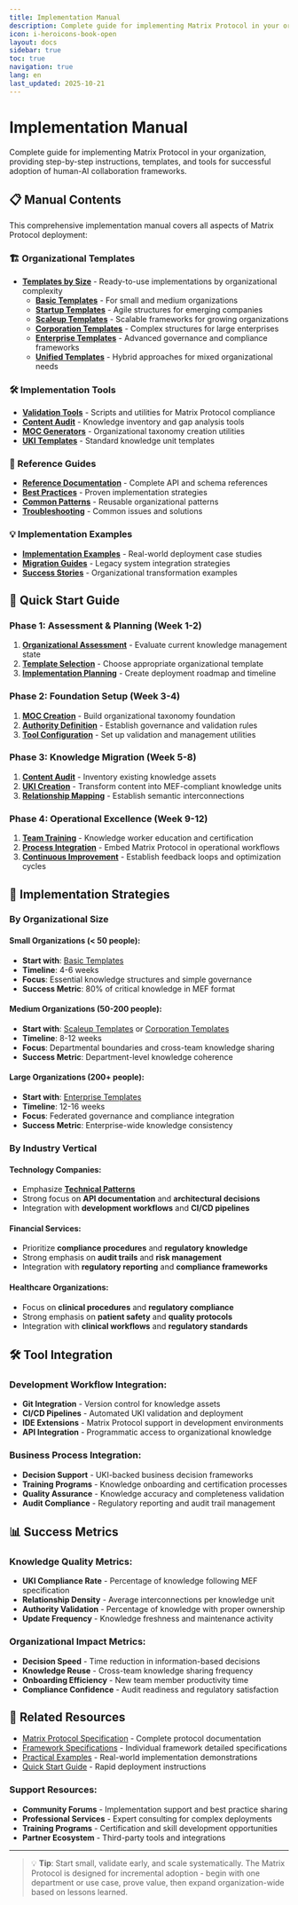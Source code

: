```yaml
---
title: Implementation Manual
description: Complete guide for implementing Matrix Protocol in your organization
icon: i-heroicons-book-open
layout: docs
sidebar: true
toc: true
navigation: true
lang: en
last_updated: 2025-10-21
---
```

# Implementation Manual

Complete guide for implementing Matrix Protocol in your organization, providing step-by-step instructions, templates, and tools for successful adoption of human-AI collaboration frameworks.

## 📋 Manual Contents

This comprehensive implementation manual covers all aspects of Matrix Protocol deployment:

### 🏗️ Organizational Templates
- **[Templates by Size](templates/)** - Ready-to-use implementations by organizational complexity
  - **[Basic Templates](templates/basic/)** - For small and medium organizations
  - **[Startup Templates](templates/startup/)** - Agile structures for emerging companies
  - **[Scaleup Templates](templates/scaleup/)** - Scalable frameworks for growing organizations
  - **[Corporation Templates](templates/corporation/)** - Complex structures for large enterprises
  - **[Enterprise Templates](templates/enterprise/)** - Advanced governance and compliance frameworks
  - **[Unified Templates](templates/unified/)** - Hybrid approaches for mixed organizational needs

### 🛠️ Implementation Tools
- **[Validation Tools](tools/)** - Scripts and utilities for Matrix Protocol compliance
- **[Content Audit](tools/content-audit/)** - Knowledge inventory and gap analysis tools
- **[MOC Generators](tools/moc-generation/)** - Organizational taxonomy creation utilities
- **[UKI Templates](tools/uki-templates/)** - Standard knowledge unit templates

### 📖 Reference Guides
- **[Reference Documentation](reference/)** - Complete API and schema references
- **[Best Practices](reference/best-practices/)** - Proven implementation strategies
- **[Common Patterns](reference/patterns/)** - Reusable organizational patterns
- **[Troubleshooting](reference/troubleshooting/)** - Common issues and solutions

### 💡 Implementation Examples
- **[Implementation Examples](examples/)** - Real-world deployment case studies
- **[Migration Guides](examples/migration/)** - Legacy system integration strategies
- **[Success Stories](examples/success/)** - Organizational transformation examples

## 🚀 Quick Start Guide

### Phase 1: Assessment & Planning (Week 1-2)
1. **[Organizational Assessment](assessment/)** - Evaluate current knowledge management state
2. **[Template Selection](templates/)** - Choose appropriate organizational template
3. **[Implementation Planning](planning/)** - Create deployment roadmap and timeline

### Phase 2: Foundation Setup (Week 3-4)
1. **[MOC Creation](moc-setup/)** - Build organizational taxonomy foundation
2. **[Authority Definition](authority-setup/)** - Establish governance and validation rules
3. **[Tool Configuration](tools-setup/)** - Set up validation and management utilities

### Phase 3: Knowledge Migration (Week 5-8)
1. **[Content Audit](content-audit/)** - Inventory existing knowledge assets
2. **[UKI Creation](uki-creation/)** - Transform content into MEF-compliant knowledge units
3. **[Relationship Mapping](relationship-mapping/)** - Establish semantic interconnections

### Phase 4: Operational Excellence (Week 9-12)
1. **[Team Training](training/)** - Knowledge worker education and certification
2. **[Process Integration](process-integration/)** - Embed Matrix Protocol in operational workflows
3. **[Continuous Improvement](improvement/)** - Establish feedback loops and optimization cycles

## 🎯 Implementation Strategies

### By Organizational Size

#### Small Organizations (< 50 people):
- **Start with**: [Basic Templates](templates/basic/)
- **Timeline**: 4-6 weeks
- **Focus**: Essential knowledge structures and simple governance
- **Success Metric**: 80% of critical knowledge in MEF format

#### Medium Organizations (50-200 people):
- **Start with**: [Scaleup Templates](templates/scaleup/) or [Corporation Templates](templates/corporation/)
- **Timeline**: 8-12 weeks
- **Focus**: Departmental boundaries and cross-team knowledge sharing
- **Success Metric**: Department-level knowledge coherence

#### Large Organizations (200+ people):
- **Start with**: [Enterprise Templates](templates/enterprise/)
- **Timeline**: 12-16 weeks
- **Focus**: Federated governance and compliance integration
- **Success Metric**: Enterprise-wide knowledge consistency

### By Industry Vertical

#### Technology Companies:
- Emphasize **[Technical Patterns](../examples/knowledge/structured/technical-patterns/)**
- Strong focus on **API documentation** and **architectural decisions**
- Integration with **development workflows** and **CI/CD pipelines**

#### Financial Services:
- Prioritize **compliance procedures** and **regulatory knowledge**
- Strong emphasis on **audit trails** and **risk management**
- Integration with **regulatory reporting** and **compliance frameworks**

#### Healthcare Organizations:
- Focus on **clinical procedures** and **regulatory compliance**
- Strong emphasis on **patient safety** and **quality protocols**
- Integration with **clinical workflows** and **regulatory standards**

## 🛠️ Tool Integration

### Development Workflow Integration:
- **Git Integration** - Version control for knowledge assets
- **CI/CD Pipelines** - Automated UKI validation and deployment
- **IDE Extensions** - Matrix Protocol support in development environments
- **API Integration** - Programmatic access to organizational knowledge

### Business Process Integration:
- **Decision Support** - UKI-backed business decision frameworks
- **Training Programs** - Knowledge onboarding and certification processes
- **Quality Assurance** - Knowledge accuracy and completeness validation
- **Audit Compliance** - Regulatory reporting and audit trail management

## 📊 Success Metrics

### Knowledge Quality Metrics:
- **UKI Compliance Rate** - Percentage of knowledge following MEF specification
- **Relationship Density** - Average interconnections per knowledge unit
- **Authority Validation** - Percentage of knowledge with proper ownership
- **Update Frequency** - Knowledge freshness and maintenance activity

### Organizational Impact Metrics:
- **Decision Speed** - Time reduction in information-based decisions
- **Knowledge Reuse** - Cross-team knowledge sharing frequency
- **Onboarding Efficiency** - New team member productivity time
- **Compliance Confidence** - Audit readiness and regulatory satisfaction

## 📖 Related Resources

- [Matrix Protocol Specification](../protocol/) - Complete protocol documentation
- [Framework Specifications](../frameworks/) - Individual framework detailed specifications
- [Practical Examples](../examples/) - Real-world implementation demonstrations
- [Quick Start Guide](../quickstart/) - Rapid deployment instructions

### Support Resources:
- **Community Forums** - Implementation support and best practice sharing
- **Professional Services** - Expert consulting for complex deployments
- **Training Programs** - Certification and skill development opportunities
- **Partner Ecosystem** - Third-party tools and integrations

---

> 💡 **Tip**: Start small, validate early, and scale systematically. The Matrix Protocol is designed for incremental adoption - begin with one department or use case, prove value, then expand organization-wide based on lessons learned.